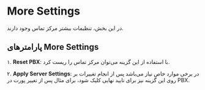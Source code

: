 

# More Settings

در این بخش، تنظیمات بیشتر مرکز تماس وجود دارند.

## پارامترهای More Settings

۱. **Reset PBX**: با استفاده از این گزینه می‌توان مرکز تماس را ریست کرد.

۲. **Apply Server Settings**: در برخی موارد خاص نیاز می‌باشد پس از انجام تغییرات  بر روی این گزینه نیز برای تایید نهایی کلیک شود، برای مثال پس از تغییر پورت در PBX.